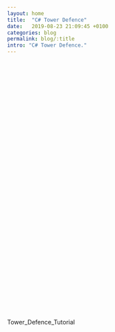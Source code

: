 ```yaml
---
layout: home
title:  "C# Tower Defence"
date:   2019-08-23 21:09:45 +0100
categories: blog
permalink: blog/:title
intro: "C# Tower Defence."
---
```

<!DOCTYPE html>
<html lang="en-us">
  <head>
    <meta charset="utf-8">
    <meta http-equiv="Content-Type" content="text/html; charset=utf-8">
    <title>Unity WebGL Player | Tower_Defence_Tutorial</title>
    <link rel="shortcut icon" href="..//Tower_Defence_Tutorial/TemplateData/favicon.ico">
    <link rel="stylesheet" href="..//Tower_Defence_Tutorial/TemplateData/style.css">
    <script src="..//Tower_Defence_Tutorial/TemplateData/UnityProgress.js"></script>
    <script src="..//Tower_Defence_Tutorial/Build/UnityLoader.js"></script>
    <script>
      var unityInstance = UnityLoader.instantiate("unityContainer", "..//Tower_Defence_Tutorial/Build/Tower_Defence_Tutorial.json", {onProgress: UnityProgress});
    </script>
  </head>
  <body>
    <div class="webgl-content">
      <div id="unityContainer" style="width: 960px; height: 600px"></div>
      <div class="footer">
        <div class="webgl-logo"></div>
        <div class="fullscreen" onclick="unityInstance.SetFullscreen(1)"></div>
        <div class="title">Tower_Defence_Tutorial</div>
      </div>
    </div>
  </body>
</html>
